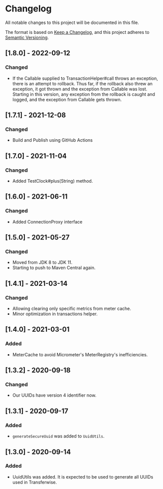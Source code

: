 # Changelog
All notable changes to this project will be documented in this file.

The format is based on [Keep a Changelog](https://keepachangelog.com/en/1.0.0/),
and this project adheres to [Semantic Versioning](https://semver.org/spec/v2.0.0.html).

## [1.8.0] - 2022-09-12
### Changed
* If the Callable supplied to TransactionHelper#call throws an exception, there is an attempt to rollback. Thus far, if the rollback also threw an
exception, it got thrown and the exception from Callable was lost. Starting in this version, any exception from the rollback is caught and logged,
and the exception from Callable gets thrown.

## [1.7.1] - 2021-12-08
### Changed
* Build and Publish using GitHub Actions

## [1.7.0] - 2021-11-04
### Changed
* Added TestClock#plus(String) method.


## [1.6.0] - 2021-06-11
### Changed
* Added ConnectionProxy interface

## [1.5.0] - 2021-05-27
### Changed
* Moved from JDK 8 to JDK 11.
* Starting to push to Maven Central again.

## [1.4.1] - 2021-03-14
### Changed
* Allowing clearing only specific metrics from meter cache.
* Minor optimization in transactions helper.

## [1.4.0] - 2021-03-01
### Added
* MeterCache to avoid Micrometer's MeterRegistry's inefficiencies.

## [1.3.2] - 2020-09-18
### Changed
* Our UUIDs have version 4 identifier now.

## [1.3.1] - 2020-09-17
### Added
* `generateSecureUuid` was added to `UuidUtils`.

## [1.3.0] - 2020-09-14
### Added
* UuidUtils was added. It is expected to be used to generate all UUIDs used in Transferwise.
